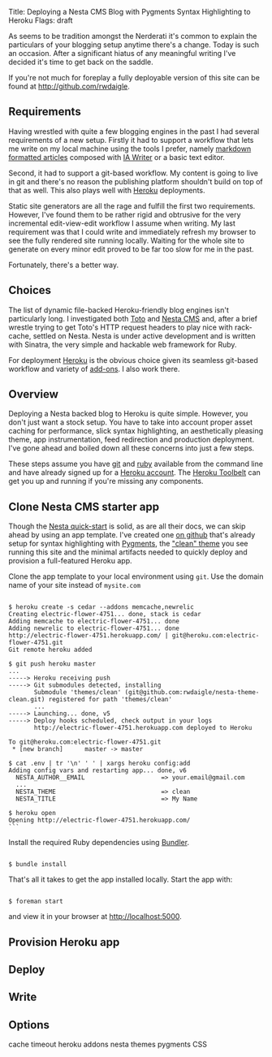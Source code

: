 Title: Deploying a Nesta CMS Blog with Pygments Syntax Highlighting to Heroku
Flags: draft

As seems to be tradition amongst the Nerderati it's common to explain the particulars of your blogging setup anytime there's a change. Today is such an occasion. After a significant hiatus of any meaningful writing I've decided it's time to get back on the saddle.

<p class="note">
If you're not much for foreplay a fully deployable version of this site can be found at <a href="http://github.com/rwdaigle">http://github.com/rwdaigle</a>.
</p>

## Requirements

Having wrestled with quite a few blogging engines in the past I had several requirements of a new setup. Firstly it had to support a workflow that lets me write on my local machine using the tools I prefer, namely [markdown formatted articles](http://daringfireball.net/projects/markdown/) composed with [IA Writer](http://www.iawriter.com/) or a basic text editor.

Second, it had to support a git-based workflow. My content is going to live in git and there's no reason the publishing platform shouldn't build on top of that as well. This also plays well with [Heroku](http://heroku.com) deployments.

Static site generators are all the rage and fulfill the first two requirements. However, I've found them to be rather rigid and obtrusive for the very incremental edit-view-edit workflow I assume when writing. My last requirement was that I could write and immediately refresh my browser to see the fully rendered site running locally. Waiting for the whole site to generate on every minor edit proved to be far too slow for me in the past.

Fortunately, there's a better way.

## Choices

The list of dynamic file-backed Heroku-friendly blog engines isn't particularly long. I investigated both [Toto](http://cloudhead.io/toto) and [Nesta CMS](http://nestacms.com/) and, after a brief wrestle trying to get Toto's HTTP request headers to play nice with rack-cache, settled on Nesta. Nesta is under active development and is written with Sinatra, the very simple and hackable web framework for Ruby.

For deployment [Heroku](http://heroku.com) is the obvious choice given its seamless git-based workflow and variety of [add-ons](http://addons.heroku.com). I also work there.

## Overview

Deploying a Nesta backed blog to Heroku is quite simple. However, you don't just want a stock setup. You have to take into account proper asset caching for performance, slick syntax highlighting, an aesthetically pleasing theme, app instrumentation, feed redirection and production deployment. I've gone ahead and boiled down all these concerns into just a few steps.

<p class="note">
These steps assume you have <a href="http://git-scm.com/">git</a> and <a href="http://www.ruby-lang.org/en/">ruby</a> available from the command line and have already signed up for a <a href="https://api.heroku.com/signup">Heroku account</a>. The <a href="http://toolbelt.heroku.com/">Heroku Toolbelt</a> can get you up and running if you're missing any components.
</p>

## Clone Nesta CMS starter app

Though the [Nesta quick-start](http://nestacms.com/docs/quick-start) is solid, as are all their docs, we can skip ahead by using an app template. I've created one [on github](https://github.com/rwdaigle/nesta-app-template) that's already setup for syntax highlighting with [Pygments](http://pygments.org/), the ["clean" theme](https://github.com/rwdaigle/nesta-theme-clean) you see running this site and the minimal artifacts needed to quickly deploy and provision a full-featured Heroku app.

Clone the app template to your local environment using `git`. Use the domain name of your site instead of `mysite.com`

<pre lang='bash'><code>
$ heroku create -s cedar --addons memcache,newrelic
Creating electric-flower-4751... done, stack is cedar
Adding memcache to electric-flower-4751... done
Adding newrelic to electric-flower-4751... done
http://electric-flower-4751.herokuapp.com/ | git@heroku.com:electric-flower-4751.git
Git remote heroku added

$ git push heroku master
...
-----> Heroku receiving push
-----> Git submodules detected, installing
       Submodule 'themes/clean' (git@github.com:rwdaigle/nesta-theme-clean.git) registered for path 'themes/clean'
       ...
-----> Launching... done, v5
-----> Deploy hooks scheduled, check output in your logs
       http://electric-flower-4751.herokuapp.com deployed to Heroku

To git@heroku.com:electric-flower-4751.git
 * [new branch]      master -> master

$ cat .env | tr '\n' ' ' | xargs heroku config:add 
Adding config vars and restarting app... done, v6
  NESTA_AUTHOR__EMAIL                     => your.email@gmail.com
  ...
  NESTA_THEME                             => clean
  NESTA_TITLE                             => My Name

$ heroku open
Opening http://electric-flower-4751.herokuapp.com/
```
</code></pre>

Install the required Ruby dependencies using [Bundler](http://gembundler.com/).

<pre lang='bash'><code>
$ bundle install
</code></pre>

That's all it takes to get the app installed locally. Start the app with:

<pre lang='bash'><code>
$ foreman start
</code></pre>

and view it in your browser at [http://localhost:5000](http://localhost:5000).

## Provision Heroku app

## Deploy

## Write

## Options

cache timeout
heroku addons
nesta themes
pygments CSS